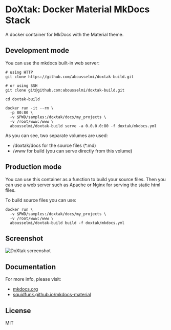 # DoXtak: Docker Material MkDocs Stack
A docker container for MkDocs with the Material theme.

## Development mode

You can use the mkdocs built-in web server:

``` console
# using HTTP
git clone https://github.com/abousselmi/doxtak-build.git

# or using SSH
git clone git@github.com:abousselmi/doxtak-build.git
```

``` console
cd doxtak-build
```

``` console
docker run -it --rm \
  -p 80:80 \
  -v $PWD/samples:/doxtak/docs/my_projects \
  -v /root/www:/www \
  abousselmi/doxtak-build serve -a 0.0.0.0:80 -f doxtak/mkdocs.yml
```

As you can see, two separate volumes are used:

* /doxtak/docs for the source files (*.md)
* /www for build (you can serve directly from this volume)

## Production mode

You can use this container as a function to build your source files.
Then you can use a web server such as Apache or Nginx for serving
the static html files.

To build source files you can use:

``` console
docker run \
  -v $PWD/samples:/doxtak/docs/my_projects \
  -v /root/www:/www \
  abousselmi/doxtak-build build -f doxtak/mkdocs.yml
```

## Screenshot

![DoXtak screenshot](https://i.imgur.com/TcKW1Da.png "DoXtak screenshot")

## Documentation

For more info, please visit:

* [mkdocs.org](https://www.mkdocs.org/)
* [squidfunk.github.io/mkdocs-material](https://squidfunk.github.io/mkdocs-material/)

## License

MIT
